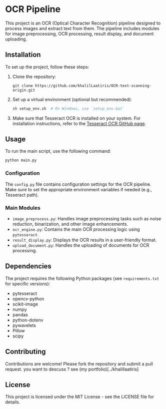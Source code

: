 # OCR Pipeline

This project is an OCR (Optical Character Recognition) pipeline designed to process images and extract text from them. The pipeline includes modules for image preprocessing, OCR processing, result display, and document uploading.

## Installation

To set up the project, follow these steps:

1. Clone the repository:
   ```
   git clone https://github.com/khalilLaatiris/OCR-text-scanning-origin.git
   ```

2. Set up a virtual environment (optional but recommended):
   ```bash
   sh setup_env.sh  # On Windows, use `setup_env.bat`
   ```

3. Make sure that Tesseract OCR is installed on your system. For installation instructions, refer to the [Tesseract OCR GitHub page](https://github.com/tesseract-ocr/tesseract).

## Usage

To run the main script, use the following command:
```bash
python main.py
```

### Configuration

The `config.py` file contains configuration settings for the OCR pipeline. Make sure to set the appropriate environment variables if needed (e.g., Tesseract path).

### Main Modules

- `image_preprocess.py`: Handles image preprocessing tasks such as noise reduction, binarization, and other image enhancements.
- `ocr_engine.py`: Contains the main OCR processing logic using `pytesseract`.
- `result_display.py`: Displays the OCR results in a user-friendly format.
- `upload_document.py`: Handles the uploading of documents for OCR processing.

## Dependencies

The project requires the following Python packages (see `requirements.txt` for specific versions):
- pytesseract
- opencv-python
- scikit-image
- numpy
- pandas
- python-dotenv
- pywavelets
- Pillow
- scipy

## Contributing

Contributions are welcome! Please fork the repository and submit a pull request.
you want to descuss ? see (my portfolio)[../khalillaatiris]

## License

This project is licensed under the MIT License - see the LICENSE file for details.
